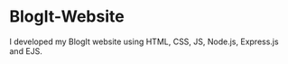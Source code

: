 # BlogIt-Website
I developed my BlogIt website using HTML, CSS, JS, Node.js, Express.js and EJS. <br>
